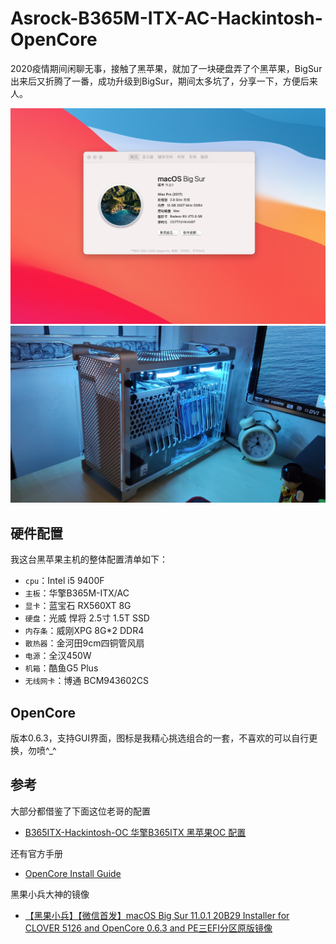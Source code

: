 # Asrock-B365M-ITX-AC-Hackintosh-OpenCore

2020疫情期间闲聊无事，接触了黑苹果，就加了一块硬盘弄了个黑苹果，BigSur出来后又折腾了一番，成功升级到BigSur，期间太多坑了，分享一下，方便后来人。

![](systemInfo.png)
![](机箱.jpg)
## 硬件配置
我这台黑苹果主机的整体配置清单如下：

- `cpu`：Intel i5 9400F
- `主板`：华擎B365M-ITX/AC
- `显卡`：蓝宝石 RX560XT 8G
- `硬盘`：光威 悍将 2.5寸 1.5T SSD 
- `内存条`：威刚XPG 8G*2 DDR4
- `散热器`：金河田9cm四铜管风扇
- `电源`：全汉450W
- `机箱`：酷鱼G5 Plus
- `无线网卡`：博通 BCM943602CS

## OpenCore
版本0.6.3，支持GUI界面，图标是我精心挑选组合的一套，不喜欢的可以自行更换，勿喷^_^

## 参考
大部分都借鉴了下面这位老哥的配置
- [B365ITX-Hackintosh-OC 华擎B365ITX 黑苹果OC 配置](https://github.com/Good0007/B365ITX-Hackintosh-OC)

还有官方手册
- [OpenCore Install Guide](https://dortania.github.io/OpenCore-Install-Guide/prerequisites.html)

黑果小兵大神的镜像
- [【黑果小兵】【微信首发】macOS Big Sur 11.0.1 20B29 Installer for CLOVER 5126 and OpenCore 0.6.3 and PE三EFI分区原版镜像](https://blog.daliansky.net/macOS-BigSur-11.0.1-20B29-Release-version-with-Clover-5126-and-OC-0.6.3-and-PE-original-image.html)
